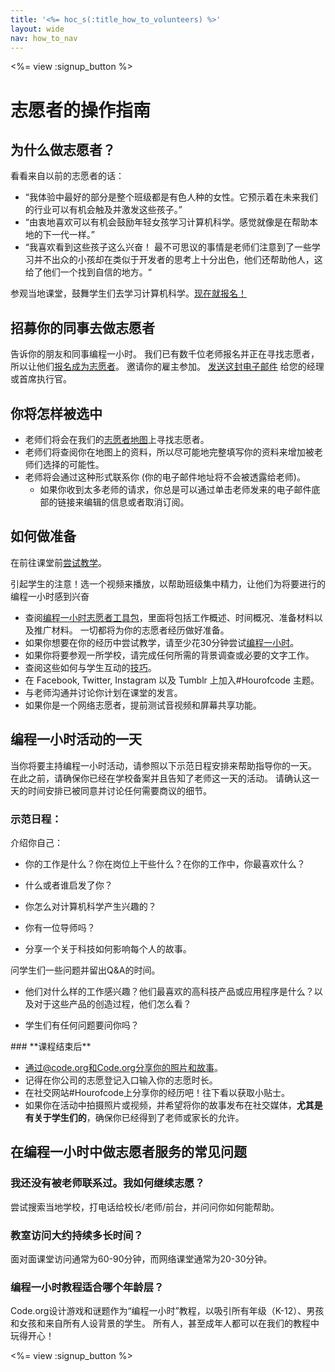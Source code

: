 ```yaml
---
title: '<%= hoc_s(:title_how_to_volunteers) %>'
layout: wide
nav: how_to_nav
---
```

<%= view :signup_button %>

# 志愿者的操作指南

## 为什么做志愿者？

看看来自以前的志愿者的话：

- “我体验中最好的部分是整个班级都是有色人种的女性。它预示着在未来我们的行业可以有机会触及并激发这些孩子。”
- “由衷地喜欢可以有机会鼓励年轻女孩学习计算机科学。感觉就像是在帮助本地的下一代一样。”
- “我喜欢看到这些孩子这么兴奋！ 最不可思议的事情是老师们注意到了一些学习并不出众的小孩却在类似于开发者的思考上十分出色，他们还帮助他人，这给了他们一个找到自信的地方。“

参观当地课堂，鼓舞学生们去学习计算机科学。[现在就报名！](https://code.org/volunteer/engineer)

## 招募你的同事去做志愿者

告诉你的朋友和同事编程一小时。 我们已有数千位老师报名并正在寻找志愿者，所以让他们[报名成为志愿者](https://code.org/volunteer)。 邀请你的雇主参加。 [发送这封电子邮件](https://hourofcode.com/promote/resources#email) 给您的经理或首席执行官。

## 你将怎样被选中

- 老师们将会在我们的[志愿者地图](/volunteer/local)上寻找志愿者。
- 老师们将查阅你在地图上的资料，所以尽可能地完整填写你的资料来增加被老师们选择的可能性。
- 老师将会通过这种形式联系你 (你的电子邮件地址将不会被透露给老师)。 
  - 如果你收到太多老师的请求，你总是可以通过单击老师发来的电子邮件底部的链接来编辑的信息或者取消订阅。 

## 如何做准备

在前往课堂前[尝试教学](hourofcode.com/learn)。

引起学生的注意！选一个视频来播放，以帮助班级集中精力，让他们为将要进行的编程一小时感到兴奋

- 查阅[编程一小时志愿者工具包](/files/hoc-volunteer-toolkit.pdf)，里面将包括工作概述、时间概况、准备材料以及推广材料。 一切都将为你的志愿者经历做好准备。
- 如果你想要在你的经历中尝试教学，请至少花30分钟尝试[编程一小时](<%= resolve_url('/learn') %>)。
- 如果你将要参观一所学校，请完成任何所需的背景调查或必要的文字工作。
- 查阅这些如何与学生互动的[技巧](https://code.org/files/CSTT_Volunteers.pdf)。
- 在 Facebook, Twitter, Instagram 以及 Tumblr 上加入#Hourofcode 主题。
- 与老师沟通并讨论你计划在课堂的发言。
- 如果你是一个网络志愿者，提前测试音视频和屏幕共享功能。

## 编程一小时活动的一天

当你将要主持编程一小时活动，请参照以下示范日程安排来帮助指导你的一天。 在此之前，请确保你已经在学校备案并且告知了老师这一天的活动。 请确认这一天的时间安排已被同意并讨论任何需要商议的细节。

### **示范日程：**

介绍你自己： </ul>

- 你的工作是什么？你在岗位上干些什么？在你的工作中，你最喜欢什么？
- 什么或者谁启发了你？
- 你怎么对计算机科学产生兴趣的？
- 你有一位导师吗？
- 分享一个关于科技如何影响每个人的故事。</ul></td> </tr> 
  问学生们一些问题并留出Q&A的时间。 </ul>
  
  - 他们对什么样的工作感兴趣？他们最喜欢的高科技产品或应用程序是什么？以及对于这些产品的创造过程，他们怎么看？ 
  - 学生们有任何问题要问你吗？</ul></td> </tr> 
    </tbody> </table> 
    ### **课程结束后**
    
    - 通过@code.org和Code.org分享你的照片和故事。
    - 记得在你公司的志愿登记入口输入你的志愿时长。
    - 在社交网站#Hourofcode上分享你的经历吧！往下看以获取小贴士。 
    - 如果你在活动中拍摄照片或视频，并希望将你的故事发布在社交媒体，**尤其是有关于学生们的**，确保你已经得到了老师或家长的允许。
    ## 在编程一小时中做志愿者服务的常见问题
    
    ### **我还没有被老师联系过。我如何继续志愿？**
    
    尝试搜索当地学校，打电话给校长/老师/前台，并问问你如何能帮助。
    
    ### **教室访问大约持续多长时间？**
    
    面对面课堂访问通常为60-90分钟，而网络课堂通常为20-30分钟。
    
    ### **编程一小时教程适合哪个年龄层？**
    
    Code.org设计游戏和谜题作为“编程一小时”教程，以吸引所有年级（K-12）、男孩和女孩和来自所有人设背景的学生。 所有人，甚至成年人都可以在我们的教程中玩得开心！
    
    <%= view :signup_button %>